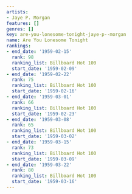 ```yaml
---
artists:
- Jaye P. Morgan
features: []
genres: []
key: are-you-lonesome-tonight-jaye-p--morgan
name: Are You Lonesome Tonight
rankings:
- end_date: '1959-02-15'
  rank: 98
  ranking_list: Billboard Hot 100
  start_date: '1959-02-09'
- end_date: '1959-02-22'
  rank: 75
  ranking_list: Billboard Hot 100
  start_date: '1959-02-16'
- end_date: '1959-03-01'
  rank: 66
  ranking_list: Billboard Hot 100
  start_date: '1959-02-23'
- end_date: '1959-03-08'
  rank: 65
  ranking_list: Billboard Hot 100
  start_date: '1959-03-02'
- end_date: '1959-03-15'
  rank: 73
  ranking_list: Billboard Hot 100
  start_date: '1959-03-09'
- end_date: '1959-03-22'
  rank: 80
  ranking_list: Billboard Hot 100
  start_date: '1959-03-16'
---
```


